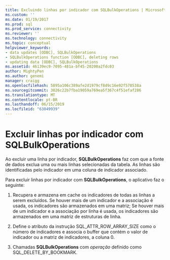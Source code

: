 ```yaml
---
title: Excluindo linhas por indicador com SQLBulkOperations | Microsoft Docs
ms.custom: ''
ms.date: 01/19/2017
ms.prod: sql
ms.prod_service: connectivity
ms.reviewer: ''
ms.technology: connectivity
ms.topic: conceptual
helpviewer_keywords:
- data updates [ODBC], SQLBulkOperations
- SQLBulkOperations function [ODBC], deleting rows
- updating data [ODBC], SQLBulkOperations
ms.assetid: 46139ec9-7095-481a-bf45-20200a2fdc03
author: MightyPen
ms.author: genemi
manager: craigg
ms.openlocfilehash: 5895a106c389afe2d1979cf8d9c16e92f570538a
ms.sourcegitcommit: 3026c22b7fba19059a769ea5f367c4f51efaf286
ms.translationtype: MT
ms.contentlocale: pt-BR
ms.lasthandoff: 06/15/2019
ms.locfileid: "63049939"
---
```

# <a name="deleting-rows-by-bookmark-with-sqlbulkoperations"></a>Excluir linhas por indicador com SQLBulkOperations
Ao excluir uma linha por indicador, **SQLBulkOperations** faz com que a fonte de dados exclua uma ou mais linhas selecionadas da tabela. As linhas são identificadas pelo indicador em uma coluna de indicador associado.  
  
 Para excluir linhas por indicador com **SQLBulkOperations**, o aplicativo faz o seguinte:  
  
1.  Recupera e armazena em cache os indicadores de todas as linhas a serem excluídos. Se houver mais de um indicador e a associação é usada, os indicadores são armazenados em uma matriz; Se houver mais de um indicador e a associação por linha é usada, os indicadores são armazenados em uma matriz de estruturas de linha.  
  
2.  Define o atributo da instrução SQL_ATTR_ROW_ARRAY_SIZE como o número de indicadores e associa o buffer que contém o valor de indicador ou a matriz de indicadores, a coluna 0.  
  
3.  Chamadas **SQLBulkOperations** com *operação* definido como SQL_DELETE_BY_BOOKMARK.
